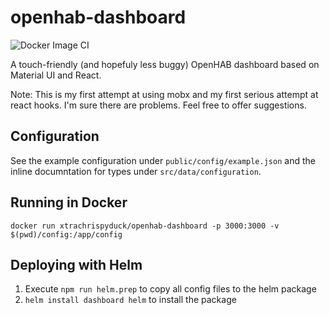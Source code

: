 # openhab-dashboard
![Docker Image CI](https://github.com/chrispyduck/openhab-dashboard/workflows/Docker%20Image%20CI/badge.svg)

A touch-friendly (and hopefuly less buggy) OpenHAB dashboard based on Material UI and React. 

Note: This is my first attempt at using mobx and my first serious attempt at react hooks. I'm sure there are problems. Feel free to offer suggestions. 

## Configuration
See the example configuration under `public/config/example.json` and the inline documntation for types under `src/data/configuration`.

## Running in Docker
`docker run xtrachrispyduck/openhab-dashboard -p 3000:3000 -v $(pwd)/config:/app/config`

## Deploying with Helm
1. Execute `npm run helm.prep` to copy all config files to the helm package
2. `helm install dashboard helm` to install the package

